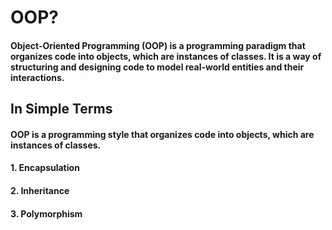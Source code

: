 # OOP?

#### Object-Oriented Programming (OOP) is a programming paradigm that organizes code into objects, which are instances of classes. It is a way of structuring and designing code to model real-world entities and their interactions.

## In Simple Terms

#### OOP is a programming style that organizes code into objects, which are instances of classes.

#### 1. Encapsulation

#### 2. Inheritance

#### 3. Polymorphism



